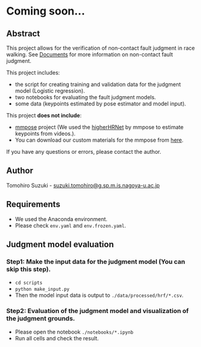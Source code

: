 # Coming soon...

## Abstract
This project allows for the verification of non-contact fault judgment in race walking.
See [Documents](https://drive.google.com/drive/folders/1maZTWzhs-6zKQgCuP18GBr1YHXQJZKtT?usp=sharing) for more information on non-contact fault judgment.

This project includes:
- the script for creating training and validation data for the judgment model (Logistic regression).
- two notebooks for evaluating the fault judgment models.
- some data (keypoints estimated by pose estimator and model input).

This project **does not include**:
- [mmpose](https://github.com/open-mmlab/mmpose) project (We used the [higherHRNet](https://github.com/HRNet/HigherHRNet-Human-Pose-Estimation) by mmpose to estimate keypoints from videos.).
- You can download our custom materials for the mmpose from [here](https://drive.google.com/drive/folders/1zTtPlkrcJdDwPtaGnINEeIa5FW43nMaV?usp=sharing).

If you have any questions or errors, please contact the author.

## Author
Tomohiro Suzuki - suzuki.tomohiro@g.sp.m.is.nagoya-u.ac.jp

## Requirements
- We used the Anaconda environment.
- Please check `env.yaml` and `env.frozen.yaml`.

## Judgment model evaluation
### Step1: Make the input data for the judgment model (You can skip this step).
- `cd scripts`
- `python make_input.py`
- Then the model input data is output to `./data/processed/hrf/*.csv`.

### Step2: Evaluation of the judgment model and visualization of the judgment grounds.
- Please open the notebook `./notebooks/*.ipynb`
- Run all cells and check the result.
